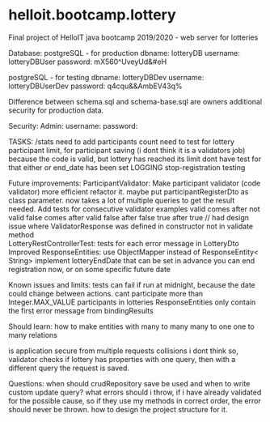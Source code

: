 # helloit.bootcamp.lottery
Final project of HelloIT java bootcamp 2019/2020 - web server for lotteries


Database:
postgreSQL - for production
    dbname:         lotteryDB
    username:       lotteryDBUser
    password:       mX560^UveyUd&#eH

postgreSQL - for testing
    dbname:         lotteryDBDev
    username:       lotteryDBUserDev
    password:       q4cqu&&AmbEV43q%

Difference between schema.sql and schema-base.sql are owners
    additional security for production data.

Security:
    Admin:
        username:
        password:
        
TASKS:
    /stats need to add participants count
    need to test for lottery participant limit, for participant saving (i dont think it is a validators job)
        because the code is valid, but lottery has reached its limit
            dont have test for that either
        or end_date has been set
    LOGGING 
    stop-registration testing
    
Future improvements:
    ParticipantValidator:
        Make participant validator (code validator) more efficient
            refactor it. maybe put participantRegisterDto as class parameter.
            now takes a lot of multiple queries to get the result needed.
        Add tests for consecutive validator examples
            valid comes after not valid
            false comes after valid
            false after false
            true after true
                // had design issue where ValidatorResponse was defined in constructor not in validate method     
    LotteryRestControllerTest:
        tests for each error message in LotteryDto
    Improved ResponseEntities:
        use ObjectMapper instead of ResponseEntity< String>
    implement lotteryEndDate that can be set in advance
            you can end registration now,
            or on some specific future date

Known issues and limits:
    tests can fail if run at midnight, because the date could change between actions.
    cant participate more than Integer.MAX_VALUE participants in lotteries
    ResponseEntities only contain the first error message from bindingResults

Should learn:
    how to make entities with many to many many to one one to many relations
    
is application secure from multiple requests collisions
    i dont think so,
    validator checks if lottery has properties with one query, then with a different query the request is saved.

Questions:
    when should crudRepository save be used and when to write custom update query?
    what errors should i throw, if i have already validated for the possible cause, so if they use my methods in correct
        order, the error should never be thrown. how to design the project structure for it.